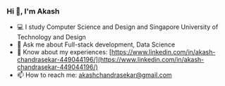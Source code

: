 ### Hi 👋, I'm Akash

- 💻 I study Computer Science and Design and Singapore University of Technology and Design
- 💬 Ask me about Full-stack development, Data Science 
- 📄 Know about my experiences: [https://www.linkedin.com/in/akash-chandrasekar-449044196/](https://www.linkedin.com/in/akash-chandrasekar-449044196/)
- 📫 How to reach me: akashchandrasekar@gmail.com
